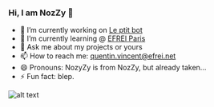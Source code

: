 ### Hi, I am NozZy 👋

- 🔭 I’m currently working on [Le ptit bot](https://github.com/NozyZy/Le-ptit-bot)
- 🌱 I’m currently learning @ [EFREI Paris](https://efrei.fr)
- 💬 Ask me about my projects or yours
- 📫 How to reach me: quentin.vincent@efrei.net
- 😄 Pronouns: NozyZy is from NozZy, but already taken...
- ⚡ Fun fact: blep.

![alt text](https://cdn.discordapp.com/attachments/754976677808832512/773575678062624808/Nozzy-tournoie-transparent.gif)
